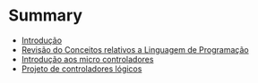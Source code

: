 # Summary

* [Introdução](README.md)
* [Revisão do Conceitos relativos a Linguagem de Programação](chapter1.md)
* [Introdução aos micro controladores](introdução-aos-micro-controladores.md)
* [Projeto de controladores lógicos](projeto-de-controladores-lógicos.md)

